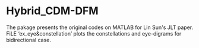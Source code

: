 # Hybrid_CDM-DFM
The pakage presents the original codes on MATLAB for Lin Sun's JLT paper. 
FiLE ‘ex_eye&constellation’ plots the constellations and eye-digrams for bidirectional case.

